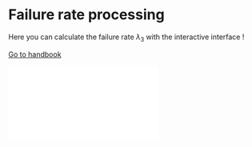 # Failure rate processing

Here you can calculate the failure rate $\lambda_{3}$ with the interactive interface !

<a href="../handbook/reliability_prediction/process_reliability_modelling.html#back_from_misc_failure_rate_processing_balise" class="back-forward-button">Go to handbook</a>

<iframe class="ext_content no-x-scroll" src="../../_static/interactivity/html/misc_failure_rate_buttons.html" frameBorder="0" onload="resize_iframe(this)"></iframe>
